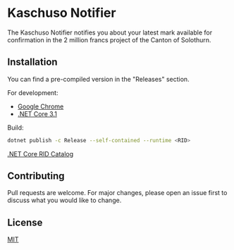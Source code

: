 # Kaschuso Notifier

The Kaschuso Notifier notifies you about your latest mark available for confirmation in the 2 million francs project of the Canton of Solothurn.

## Installation

You can find a pre-compiled version in the "Releases" section.

For development:
 - [Google Chrome](https://www.google.com/chrome/)
 - [.NET Core 3.1](https://dotnet.microsoft.com/download/dotnet-core)


Build:
```bash
dotnet publish -c Release --self-contained --runtime <RID>
```
[.NET Core RID Catalog](https://docs.microsoft.com/en-us/dotnet/core/rid-catalog)

## Contributing
Pull requests are welcome. For major changes, please open an issue first to discuss what you would like to change.

## License
[MIT](https://choosealicense.com/licenses/mit/)
